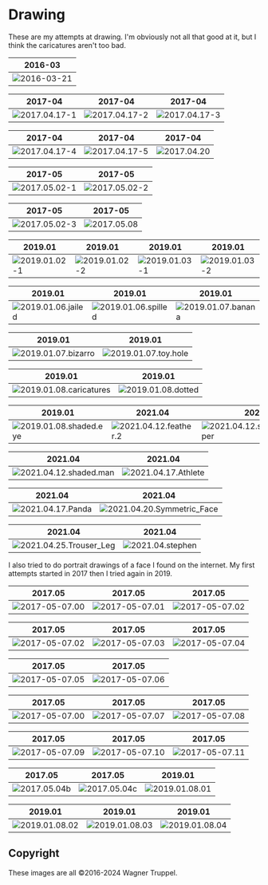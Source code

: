 # Drawing

These are my attempts at drawing. I'm obviously not all that good at it, but I think the caricatures aren't too bad.

| 2016-03 |
| ------- |
| ![2016-03-21](imgs/2016-03-21.png) |

| 2017-04 | 2017-04 | 2017-04 |
| ------- | ------- | ------- |
| ![2017.04.17-1](imgs/2017.04.17-1.png) | ![2017.04.17-2](imgs/2017.04.17-2.png) | ![2017.04.17-3](imgs/2017.04.17-3.png) |

| 2017-04 | 2017-04 | 2017-04 |
| ------- | ------- | ------- |
| ![2017.04.17-4](imgs/2017.04.17-4.png) | ![2017.04.17-5](imgs/2017.04.17-5.png) | ![2017.04.20](imgs/2017.04.20.png) |

| 2017-05 | 2017-05 |
| ------- | ------- |
| ![2017.05.02-1](imgs/2017.05.02-1.png) | ![2017.05.02-2](imgs/2017.05.02-2.png) |

| 2017-05 | 2017-05 |
| ------- | ------- |
| ![2017.05.02-3](imgs/2017.05.02-3.png) | ![2017.05.08](imgs/2017.05.08.png) |


| 2019.01 | 2019.01 | 2019.01 | 2019.01 |
| ------- | ------- | ------- | ------- |
| ![2019.01.02-1](imgs/2019.01.02-1.png) | ![2019.01.02-2](imgs/2019.01.02-2.png) | ![2019.01.03-1](imgs/2019.01.03-1.png) | ![2019.01.03-2](imgs/2019.01.03-2.png) |

| 2019.01 | 2019.01 | 2019.01 |
| ------- | ------- | ------- |
| ![2019.01.06.jailed](imgs/2019.01.06.jailed.png) | ![2019.01.06.spilled](imgs/2019.01.06.spilled.png) | ![2019.01.07.banana](imgs/2019.01.07.banana.png) |

| 2019.01 | 2019.01 |
| ------- | ------- |
| ![2019.01.07.bizarro](imgs/2019.01.07.bizarro.png) | ![2019.01.07.toy.hole](imgs/2019.01.07.toy.hole.png) |

| 2019.01 | 2019.01 |
| ------- | ------- |
| ![2019.01.08.caricatures](imgs/2019.01.08.caricatures.gif) | ![2019.01.08.dotted](imgs/2019.01.08.dotted.png) |

| 2019.01 | 2021.04 | 2021.04 |
| ------- | ------- | ------- |
| ![2019.01.08.shaded.eye](imgs/2019.01.08.shaded.eye.png) | ![2021.04.12.feather.2](imgs/2021.04.12.feather.2.png) | ![2021.04.12.shaded.face.paper](imgs/2021.04.12.shaded.face.paper.png) |

| 2021.04 | 2021.04 |
| ------- | ------- |
| ![2021.04.12.shaded.man](imgs/2021.04.12.shaded.man.gif) | ![2021.04.17.Athlete](imgs/2021.04.17.Athlete.gif) |

| 2021.04 | 2021.04 |
| ------- | ------- |
| ![2021.04.17.Panda](imgs/2021.04.17.Panda.gif) | ![2021.04.20.Symmetric_Face](imgs/2021.04.20.Symmetric_Face.gif) |

| 2021.04 | 2021.04 |
| ------- | ------- |
| ![2021.04.25.Trouser_Leg](imgs/2021.04.25.Trouser_Leg.gif) | ![2021.04.stephen](imgs/2021.04.stephen.png) |

I also tried to do portrait drawings of a face I found on the internet. My first attempts started in 2017 then I tried again in 2019.

| 2017.05 | 2017.05 | 2017.05 |
| ------- | ------- | ------- |
| ![2017-05-07.00](imgs/2017-05-07.00.png) | ![2017-05-07.01](imgs/2017-05-07.01.png) | ![2017-05-07.02](imgs/2017-05-07.02.png) |

| 2017.05 | 2017.05 | 2017.05 |
| ------- | ------- | ------- |
| ![2017-05-07.02](imgs/2017-05-07.02.png) | ![2017-05-07.03](imgs/2017-05-07.03.png) | ![2017-05-07.04](imgs/2017-05-07.04.png) |

| 2017.05 | 2017.05 |
| ------- | ------- |
| ![2017-05-07.05](imgs/2017-05-07.05.png) | ![2017-05-07.06](imgs/2017-05-07.06.png) |

| 2017.05 | 2017.05 | 2017.05 |
| ------- | ------- | ------- |
| ![2017-05-07.00](imgs/2017-05-07.00.png) | ![2017-05-07.07](imgs/2017-05-07.07.png) | ![2017-05-07.08](imgs/2017-05-07.08.png) |

| 2017.05 | 2017.05 | 2017.05 |
| ------- | ------- | ------- |
| ![2017-05-07.09](imgs/2017-05-07.09.png) | ![2017-05-07.10](imgs/2017-05-07.10.png) | ![2017-05-07.11](imgs/2017-05-07.11.png) |

| 2017.05 | 2017.05 | 2019.01 |
| ------- | ------- | ------- |
| ![2017.05.04b](imgs/2017.05.04b.png) | ![2017.05.04c](imgs/2017.05.04c.png) | ![2019.01.08.01](imgs/2019.01.08.01.png) |

| 2019.01 | 2019.01 | 2019.01 |
| ------- | ------- | ------- |
| ![2019.01.08.02](imgs/2019.01.08.02.png) | ![2019.01.08.03](imgs/2019.01.08.03.png) | ![2019.01.08.04](imgs/2019.01.08.04.png) |

## Copyright

These images are all &#169;2016-2024 Wagner Truppel.
